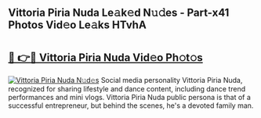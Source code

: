 ## Vittoria Piria Nuda Le𝚊k𝚎d N𝚞𝚍es - Part-x41 Photos Vid𝚎o Le𝚊ks HTvhA

# <h2><a href="http://fbe3yn.evod.top/?m=Vittoria+Piria+Nuda">🔗 👉🔴 Vittoria Piria Nuda Vid𝚎o Ph𝚘t𝚘s</a></h2>

[![Vittoria Piria Nuda N𝚞d𝚎s](https://i.imgur.com/8V9OHl7.gif)](http://fbe3yn.evod.top/?m=Vittoria+Piria+Nuda)
Social media personality Vittoria Piria Nuda, recognized for sharing lifestyle and dance content, including dance trend performances and mini vlogs. Vittoria Piria Nuda public persona is that of a successful entrepreneur, but behind the scenes, he's a devoted family man. 
